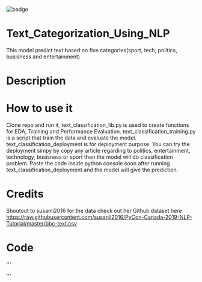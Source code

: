  ![badge](https://img.shields.io/badge/Python-3776AB?style=for-the-badge&logo=python&logoColor=white)

# Text_Categorization_Using_NLP
 This model predict text based on five categories(sport, tech, politics, busisness and entertainment)

# Description

# How to use it
Clone repo and run it,
text_classification_lib.py is used to create functions for EDA, Training and Performance Evaluation.
text_classification_training.py is a script that train the data and evaluate the model.
text_classification_deployment is for deployment purpose. You can try the deployment simpy by copy
any article regarding to politics, entertainment, technology, busisness or sport then the model
will do classification problem. Paste the code inside python console soon after running 
text_classification_deployment and the model will give the prediction. 

# Credits
Shoutout to susanli2016 for the data
check out her Github dataset here
https://raw.githubusercontent.com/susanli2016/PyCon-Canada-2019-NLP-Tutorial/master/bbc-text.csv

# Code
'''

'''

